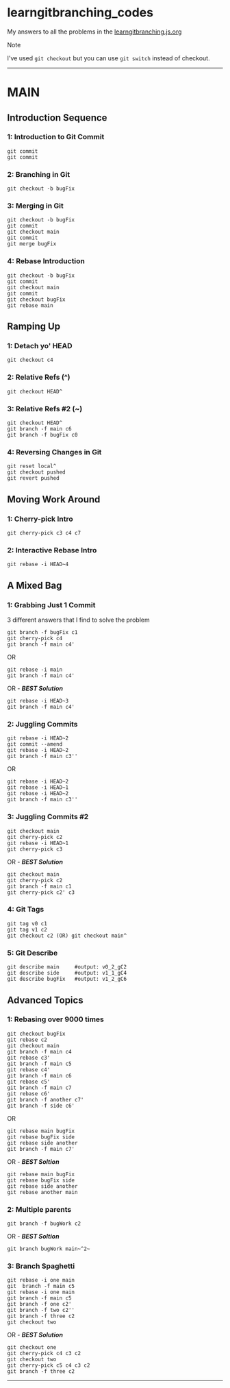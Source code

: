 # learngitbranching_codes
My answers to all the problems in the [learngitbranching.js.org](https://learngitbranching.js.org/)
> [!NOTE]
> I've used `git checkout` but you can use `git switch` instead of checkout.
------------------------------------------------------------------------
# MAIN
## Introduction Sequence
### 1: Introduction to Git Commit
```
git commit
git commit
```

### 2: Branching in Git
```
git checkout -b bugFix
```

### 3: Merging in Git
```
git checkout -b bugFix
git commit
git checkout main
git commit
git merge bugFix
```

### 4: Rebase Introduction
```
git checkout -b bugFix
git commit
git checkout main
git commit
git checkout bugFix
git rebase main
```

## Ramping Up
### 1: Detach yo' HEAD
```
git checkout c4
```

### 2: Relative Refs (^)
```
git checkout HEAD^
```

### 3: Relative Refs #2 (~)
```
git checkout HEAD^
git branch -f main c6
git branch -f bugFix c0
```

### 4: Reversing Changes in Git
```
git reset local^
git checkout pushed
git revert pushed
```

## Moving Work Around
### 1: Cherry-pick Intro
```
git cherry-pick c3 c4 c7
```

### 2: Interactive Rebase Intro
```
git rebase -i HEAD~4
```

## A Mixed Bag
### 1: Grabbing Just 1 Commit
3 different answers that I find to solve the problem 
```
git branch -f bugFix c1
git cherry-pick c4
git branch -f main c4'
```
OR
```
git rebase -i main
git branch -f main c4'
```
OR - ***************BEST Solution***************
```
git rebase -i HEAD~3
git branch -f main c4'
```

### 2: Juggling Commits
```
git rebase -i HEAD~2
git commit --amend
git rebase -i HEAD~2
git branch -f main c3''
```
OR
```
git rebase -i HEAD~2
git rebase -i HEAD~1
git rebase -i HEAD~2
git branch -f main c3''
```

### 3: Juggling Commits #2
```
git checkout main
git cherry-pick c2
git rebase -i HEAD~1
git cherry-pick c3
```
OR - ***************BEST Solution***************
```
git checkout main
git cherry-pick c2
git branch -f main c1
git cherry-pick c2' c3
```

### 4: Git Tags
```
git tag v0 c1
git tag v1 c2
git checkout c2 (OR) git checkout main^
```

### 5: Git Describe
```
git describe main     #output: v0_2_gC2
git describe side     #output: v1_1_gC4
git describe bugFix   #output: v1_2_gC6
```

## Advanced Topics
### 1: Rebasing over 9000 times
```
git checkout bugFix
git rebase c2
git checkout main
git branch -f main c4
git rebase c3'
git branch -f main c5
git rebase c4'
git branch -f main c6
git rebase c5'
git branch -f main c7
git rebase c6'
git branch -f another c7'
git branch -f side c6'
```
OR
```
git rebase main bugFix
git rebase bugFix side
git rebase side another
git branch -f main c7'
```
OR - ***BEST Soltion***
```
git rebase main bugFix
git rebase bugFix side
git rebase side another
git rebase another main
```

### 2: Multiple parents
```
git branch -f bugWork c2
```
OR - ***BEST Soltion***
```
git branch bugWork main~^2~
```

### 3: Branch Spaghetti
```
git rebase -i one main
git  branch -f main c5
git rebase -i one main
git branch -f main c5
git branch -f one c2'
git branch -f two c2''
git branch -f three c2
git checkout two
```
OR - ***BEST Solution***
```
git checkout one
git cherry-pick c4 c3 c2
git checkout two
git cherry-pick c5 c4 c3 c2
git branch -f three c2
```
------------------------------------------------------------------------------------
#


